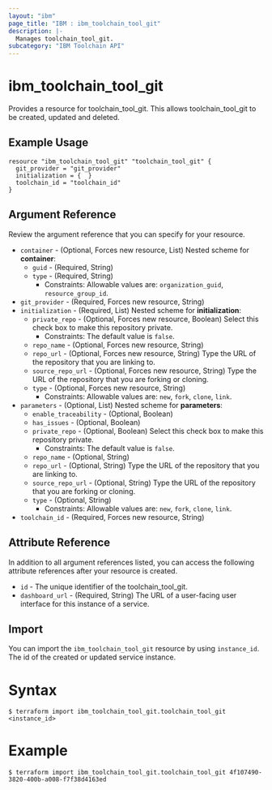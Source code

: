 ```yaml
---
layout: "ibm"
page_title: "IBM : ibm_toolchain_tool_git"
description: |-
  Manages toolchain_tool_git.
subcategory: "IBM Toolchain API"
---
```


# ibm_toolchain_tool_git

Provides a resource for toolchain_tool_git. This allows toolchain_tool_git to be created, updated and deleted.

## Example Usage

```hcl
resource "ibm_toolchain_tool_git" "toolchain_tool_git" {
  git_provider = "git_provider"
  initialization = {  }
  toolchain_id = "toolchain_id"
}
```

## Argument Reference

Review the argument reference that you can specify for your resource.

* `container` - (Optional, Forces new resource, List) 
Nested scheme for **container**:
	* `guid` - (Required, String)
	* `type` - (Required, String)
	  * Constraints: Allowable values are: `organization_guid`, `resource_group_id`.
* `git_provider` - (Required, Forces new resource, String) 
* `initialization` - (Required, List) 
Nested scheme for **initialization**:
	* `private_repo` - (Optional, Forces new resource, Boolean) Select this check box to make this repository private.
	  * Constraints: The default value is `false`.
	* `repo_name` - (Optional, Forces new resource, String)
	* `repo_url` - (Optional, Forces new resource, String) Type the URL of the repository that you are linking to.
	* `source_repo_url` - (Optional, Forces new resource, String) Type the URL of the repository that you are forking or cloning.
	* `type` - (Optional, Forces new resource, String)
	  * Constraints: Allowable values are: `new`, `fork`, `clone`, `link`.
* `parameters` - (Optional, List) 
Nested scheme for **parameters**:
	* `enable_traceability` - (Optional, Boolean)
	* `has_issues` - (Optional, Boolean)
	* `private_repo` - (Optional, Boolean) Select this check box to make this repository private.
	  * Constraints: The default value is `false`.
	* `repo_name` - (Optional, String)
	* `repo_url` - (Optional, String) Type the URL of the repository that you are linking to.
	* `source_repo_url` - (Optional, String) Type the URL of the repository that you are forking or cloning.
	* `type` - (Optional, String)
	  * Constraints: Allowable values are: `new`, `fork`, `clone`, `link`.
* `toolchain_id` - (Required, Forces new resource, String) 

## Attribute Reference

In addition to all argument references listed, you can access the following attribute references after your resource is created.

* `id` - The unique identifier of the toolchain_tool_git.
* `dashboard_url` - (Required, String) The URL of a user-facing user interface for this instance of a service.

## Import

You can import the `ibm_toolchain_tool_git` resource by using `instance_id`. The id of the created or updated service instance.

# Syntax
```
$ terraform import ibm_toolchain_tool_git.toolchain_tool_git <instance_id>
```

# Example
```
$ terraform import ibm_toolchain_tool_git.toolchain_tool_git 4f107490-3820-400b-a008-f7f38d4163ed
```
